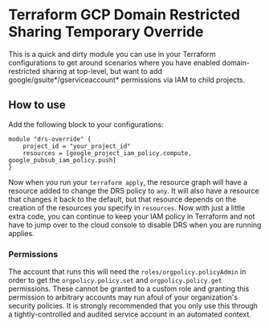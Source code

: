 # Terraform GCP Domain Restricted Sharing Temporary Override

This is a quick and dirty module you can use in your Terraform configurations to get around scenarios where you have enabled domain-restricted sharing at top-level, but want to add google/gsuite*/gserviceaccount* permissions via IAM to child projects.

## How to use

Add the following block to your configurations:

```hcl
module "drs-override" {
    project_id = "your_project_id"
    resources = [google_project_iam_policy.compute, google_pubsub_iam_policy.push]
}
```

Now when you run your `terraform apply`, the resource graph will have a resource added to change the DRS policy to `any`. It will also have a resource that changes it back to the default, but that resource depends on the creation of the resources you specify in `resources`. Now with just a little extra code, you can continue to keep your IAM policy in Terraform and not have to jump over to the cloud console to disable DRS when you are running applies.

### Permissions

The account that runs this will need the `roles/orgpolicy.policyAdmin` in order to get the `orgpolicy.policy.set` and `orgpolicy.policy.get` permissions. These cannot be granted to a custom role and granting this permission to arbitrary accounts may run afoul of your organization's security policies. It is strongly recommended that you only use this through a tightly-controlled and audited service account in an automated context.